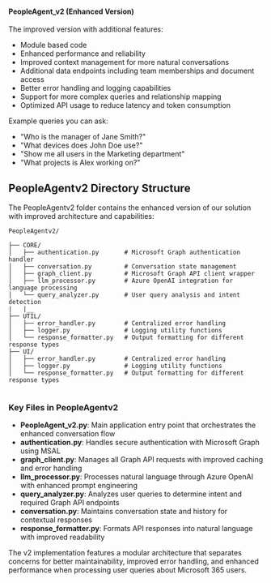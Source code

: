 
#### PeopleAgent_v2 (Enhanced Version)
The improved version with additional features:

- Module based code
- Enhanced performance and reliability
- Improved context management for more natural conversations
- Additional data endpoints including team memberships and document access
- Better error handling and logging capabilities
- Support for more complex queries and relationship mapping
- Optimized API usage to reduce latency and token consumption

Example queries you can ask:
- "Who is the manager of Jane Smith?"
- "What devices does John Doe use?"
- "Show me all users in the Marketing department"
- "What projects is Alex working on?"

## PeopleAgentv2 Directory Structure

The PeopleAgentv2 folder contains the enhanced version of our solution with improved architecture and capabilities:

```
PeopleAgentv2/

├── CORE/
│   ├── authentication.py       # Microsoft Graph authentication handler
│   ├── conversation.py         # Conversation state management
│   ├── graph_client.py         # Microsoft Graph API client wrapper
│   ├── llm_processor.py        # Azure OpenAI integration for language processing
│   └── query_analyzer.py       # User query analysis and intent detection
|   |__ 
├── UTIL/
│   ├── error_handler.py        # Centralized error handling
│   ├── logger.py               # Logging utility functions
│   └── response_formatter.py   # Output formatting for different response types
├── UI/
│   ├── error_handler.py        # Centralized error handling
│   ├── logger.py               # Logging utility functions
│   └── response_formatter.py   # Output formatting for different response types


```

### Key Files in PeopleAgentv2

- **PeopleAgent_v2.py**: Main application entry point that orchestrates the enhanced conversation flow
- **authentication.py**: Handles secure authentication with Microsoft Graph using MSAL
- **graph_client.py**: Manages all Graph API requests with improved caching and error handling
- **llm_processor.py**: Processes natural language through Azure OpenAI with enhanced prompt engineering
- **query_analyzer.py**: Analyzes user queries to determine intent and required Graph API endpoints
- **conversation.py**: Maintains conversation state and history for contextual responses
- **response_formatter.py**: Formats API responses into natural language with improved readability

The v2 implementation features a modular architecture that separates concerns for better maintainability, improved error handling, and enhanced performance when processing user queries about Microsoft 365 users.